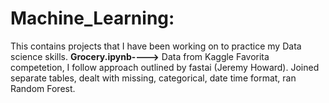# Machine_Learning:
This contains projects that I have been working on to practice my Data science skills.
**Grocery.ipynb---->** Data from Kaggle Favorita competetion, I follow approach outlined by fastai (Jeremy Howard). Joined separate tables, dealt with missing, categorical, date time format, ran Random Forest.    
